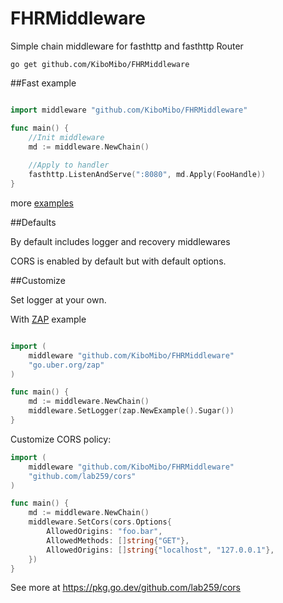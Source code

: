 # FHRMiddleware

Simple chain middleware for fasthttp and fasthttp Router

```bigquery
go get github.com/KiboMibo/FHRMiddleware
```

##Fast example
```go

import middleware "github.com/KiboMibo/FHRMiddleware"

func main() {
	//Init middleware
	md := middleware.NewChain()
    
	//Apply to handler
	fasthttp.ListenAndServe(":8080", md.Apply(FooHandle))
}

```

more [examples](https://github.com/KiboMibo/FHRMiddleware/examples)

##Defaults

By default includes logger and recovery middlewares

CORS is enabled by default but with default options.

##Customize

Set logger at your own.

With [ZAP](https://go.uber.org/zap) example
```go

import (
	middleware "github.com/KiboMibo/FHRMiddleware"
	"go.uber.org/zap"
)

func main() {
    md := middleware.NewChain()
    middleware.SetLogger(zap.NewExample().Sugar())
}

```

Customize CORS policy:
```go
import (
    middleware "github.com/KiboMibo/FHRMiddleware"
    "github.com/lab259/cors"
)

func main() {
    md := middleware.NewChain()
    middleware.SetCors(cors.Options{
        AllowedOrigins: "foo.bar",
        AllowedMethods: []string{"GET"},
        AllowedOrigins: []string{"localhost", "127.0.0.1"},
    })
}
```
See more at https://pkg.go.dev/github.com/lab259/cors